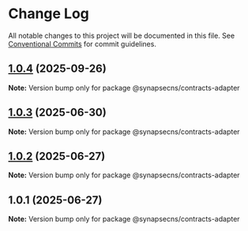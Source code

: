 # Change Log

All notable changes to this project will be documented in this file.
See [Conventional Commits](https://conventionalcommits.org) for commit guidelines.

## [1.0.4](https://github.com/synapsecns/sanguine/compare/@synapsecns/contracts-adapter@1.0.3...@synapsecns/contracts-adapter@1.0.4) (2025-09-26)

**Note:** Version bump only for package @synapsecns/contracts-adapter





## [1.0.3](https://github.com/synapsecns/sanguine/compare/@synapsecns/contracts-adapter@1.0.2...@synapsecns/contracts-adapter@1.0.3) (2025-06-30)

**Note:** Version bump only for package @synapsecns/contracts-adapter





## [1.0.2](https://github.com/synapsecns/sanguine/compare/@synapsecns/contracts-adapter@1.0.1...@synapsecns/contracts-adapter@1.0.2) (2025-06-27)

**Note:** Version bump only for package @synapsecns/contracts-adapter





## 1.0.1 (2025-06-27)

**Note:** Version bump only for package @synapsecns/contracts-adapter
